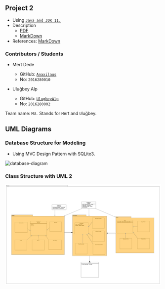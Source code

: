 ## Project 2

- Using [`Java and JDK 11.`](https://www.oracle.com/technetwork/java/javase/downloads/jdk11-downloads-5066655.html)
- Description
	- [PDF](./DESCRIPTION.pdf)
	- [MarkDown](./DESCRIPTION.md)
- References: [MarkDown](./REFERENCES.md)


### Contributors / Students

- Mert Dede
    - GitHub: [`Anaxilaus`](https://github.com/Anaxilaus)
    - No: `2016280010`

- Uluğbey Alp
    - GitHub: [`UlugbeyAlp`](https://github.com/UlugbeyAlp)
    - No: `2016280002`
    
Team name: `MU.` Stands for `M`ert and  `U`luğbey.


## UML Diagrams
### Database Structure for Modeling
- Using MVC Design Pattern with SQLite3.

![database-diagram](./images/database-structure.jpg)

### Class Structure with UML 2
![class-diagram](./images/class-diagram.jpg)

